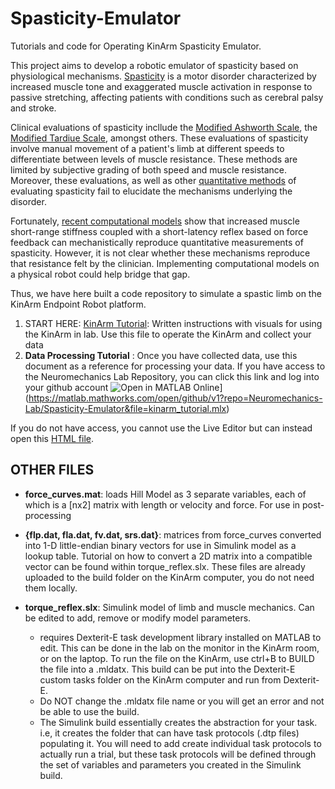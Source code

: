# Spasticity-Emulator
Tutorials and code for Operating KinArm Spasticity Emulator. 

This project aims to develop a robotic emulator of spasticity based on physiological mechanisms. [Spasticity](https://www.pennmedicine.org/for-patients-and-visitors/patient-information/conditions-treated-a-to-z/spasticity#:~:text=Definition,other%20activities%20of%20daily%20living.) is a motor disorder characterized by increased muscle tone and exaggerated muscle activation in response to passive stretching, affecting patients with conditions such as cerebral palsy and stroke. 

Clinical evaluations of spasticity incllude the [Modified Ashworth Scale](https://www.ncbi.nlm.nih.gov/books/NBK554572/), the [Modified Tardiue Scale](https://www.physio-pedia.com/Tardieu_Scale), amongst others. These evaluations of spasticity involve manual movement of a patient's limb at different speeds to differentiate between levels of muscle resistance. These methods are limited by subjective grading of both speed and muscle resistance. Moreover, these evaluations, as well as other [quantitative methods](https://pubmed.ncbi.nlm.nih.gov/23994052/) of evaluating spasticity fail to elucidate the mechanisms underlying the disorder. 

Fortunately, [recent computational models](https://journals.plos.org/plosone/article?id=10.1371/journal.pone.0208811) show that increased muscle short-range stiffness coupled with a short-latency reflex based on force feedback can mechanistically reproduce quantitative measurements of spasticity. However, it is not clear whether these mechanisms reproduce that resistance felt by the clinician. Implementing computational models on a physical robot could help bridge that gap.

Thus, we have here built a code repository to simulate a spastic limb on the KinArm Endpoint Robot platform. 


 1. START HERE: [KinArm Tutorial](https://github.com/Neuromechanics-Lab/Spasticity-Emulator/blob/main/KinArm%20Tutorial.md):  Written instructions with visuals for using the KinArm in lab. Use this file to operate the KinArm and collect your data
 2.  **Data Processing Tutorial** : Once you have collected data, use this document as a reference for processing your data.
 If you have access to the Neuromechanics Lab Repository, you can click this link and log into your github account ![Open in MATLAB Online](https://www.mathworks.com/images/responsive/global/open-in-matlab-online.svg)](https://matlab.mathworks.com/open/github/v1?repo=Neuromechanics-Lab/Spasticity-Emulator&file=kinarm_tutorial.mlx)

If you do not have access, you cannot use the Live Editor but can instead open this [HTML file](https://htmlpreview.github.io/?https://github.com/Neuromechanics-Lab/Spasticity-Emulator/blob/kinarm_tutorial.html).

 

## OTHER FILES
- **force_curves.mat**: loads Hill Model as 3 separate variables, each of which is a [nx2] matrix with length or velocity and force. For use in post-processing

- **{flp.dat, fla.dat, fv.dat, srs.dat}**: matrices from force_curves converted into 1-D little-endian binary vectors for use in Simulink model as a lookup table. Tutorial on how to convert a 2D matrix into a compatible vector can be found within torque_reflex.slx. These files are already uploaded to the build folder on the KinArm computer, you do not need them locally. 

- **torque_reflex.slx**: Simulink model of limb and muscle mechanics. Can be edited to add, remove or modify model parameters. 
	- requires Dexterit-E task development library installed on MATLAB to edit. This can be done in the lab on the monitor in the KinArm room, or on the laptop. To run the file on the KinArm, use ctrl+B to BUILD the file into a .mldatx. This build can be put into the Dexterit-E custom tasks folder on the KinArm computer and run from Dexterit-E.
	- Do NOT change the .mldatx file name or you will get an error and not be able to use the build.
 	- The Simulink build essentially creates the abstraction for your task. i.e, it creates the folder that can have task protocols (.dtp files) populating it. You will need to add create individual task protocols to actually run a trial, but these task protocols will be defined through the set of variables and parameters you created in the Simulink build.



